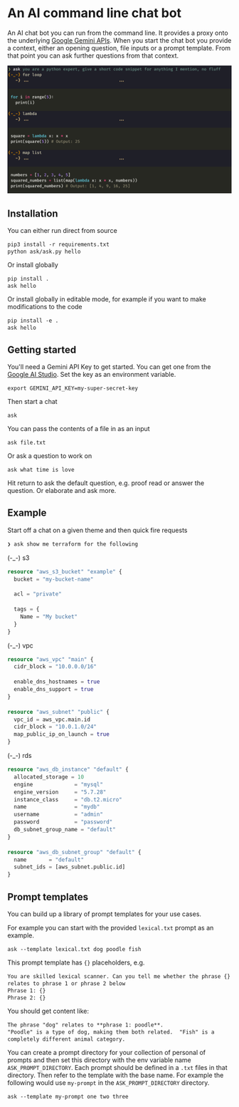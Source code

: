 # An AI command line chat bot

An AI chat bot you can run from the command line. It provides a proxy onto the
underlying [Google Gemini APIs](https://ai.google.dev/#gemini-api). When you
start the chat bot you provide a context, either an opening question, file
inputs or a prompt template. From that point you can ask further questions
from that context.

![example usage](./docs/example-usage.png)

## Installation

You can either run direct from source

    pip3 install -r requirements.txt
    python ask/ask.py hello

Or install globally

    pip install .
    ask hello

Or install globally in editable mode, for example if you want to make modifications to the code

    pip install -e .
    ask hello

## Getting started

You'll need a Gemini API Key to get started.  You can get one from the [Google AI Studio](https://aistudio.google.com/). Set the key as an environment variable.

    export GEMINI_API_KEY=my-super-secret-key

Then start a chat

    ask

You can pass the contents of a file in as an input

    ask file.txt

Or ask a question to work on

    ask what time is love

Hit return to ask the default question, e.g. proof read or answer the question.
Or elaborate and ask more.

## Example

Start off a chat on a given theme and then quick fire requests

```sh
❯ ask show me terraform for the following
```

(-\_-) s3

```terraform
resource "aws_s3_bucket" "example" {
  bucket = "my-bucket-name"

  acl = "private"

  tags = {
    Name = "My bucket"
  }
}
```

(-\_-) vpc

```terraform
resource "aws_vpc" "main" {
  cidr_block = "10.0.0.0/16"

  enable_dns_hostnames = true
  enable_dns_support = true
}

resource "aws_subnet" "public" {
  vpc_id = aws_vpc.main.id
  cidr_block = "10.0.1.0/24"
  map_public_ip_on_launch = true
}
```

(-\_-) rds

```terraform
resource "aws_db_instance" "default" {
  allocated_storage = 10
  engine             = "mysql"
  engine_version     = "5.7.28"
  instance_class     = "db.t2.micro"
  name               = "mydb"
  username           = "admin"
  password           = "password"
  db_subnet_group_name = "default"
}

resource "aws_db_subnet_group" "default" {
  name       = "default"
  subnet_ids = [aws_subnet.public.id]
}
```

## Prompt templates

You can build up a library of prompt templates for your use cases.

For example you can start with the provided `lexical.txt` prompt as an example.

    ask --template lexical.txt dog poodle fish

This prompt template has `{}` placeholders, e.g.

    You are skilled lexical scanner. Can you tell me whether the phrase {} relates to phrase 1 or phrase 2 below
    Phrase 1: {}
    Phrase 2: {}

You should get content like:

    The phrase "dog" relates to **phrase 1: poodle**.
    "Poodle" is a type of dog, making them both related.  "Fish" is a completely different animal category.

You can create a prompt directory for your collection of personal of prompts and
then set this directory with the env variable name `ASK_PROMPT_DIRECTORY`. Each
prompt should be defined in a `.txt` files in that directory. Then refer to the
template with the base name. For example the following would use `my-prompt` in
the `ASK_PROMPT_DIRECTORY` directory.

    ask --template my-prompt one two three
